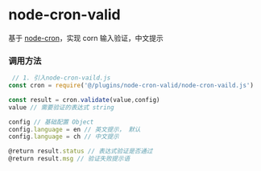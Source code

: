 # node-cron-valid
基于 [node-cron](https://github.com/kelektiv/node-cron)，实现 corn 输入验证，中文提示

### 调用方法
```javascript
 // 1. 引入node-cron-vaild.js
const cron = require('@/plugins/node-cron-valid/node-cron-vaild.js')

const result = cron.validate(value,config)
value // 需要验证的表达式 string

config // 基础配置 Object
config.language = en // 英文提示， 默认
config.language = ch // 中文提示

@return result.status // 表达式验证是否通过
@return result.msg // 验证失败提示语
```
